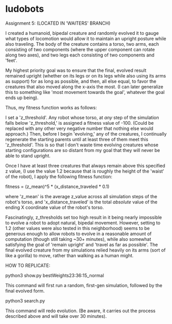# ludobots

Assignment 5: (LOCATED IN 'WAITERS' BRANCH)

I created a humanoid, bipedal creature and randomly evolved it to gauge what types of locomotion would allow it to maintain 
an upright posture while also traveling. The body of the creature contains a torso, two arms, each consisting of two components (where the upper component can rotate along two axes), and two legs each consisting of two components and 'feet'. 

My highest priority goal was to ensure that the final, evolved result remained upright (whether on its legs or on its legs while also using its arms as support) for as long as possible, and then, all else equal, to favor the creatures that also moved along the x-axis the most. (I can later generalize this to something like 'most movement towards the goal', whatever the goal ends up being). 

Thus, my fitness function works as follows:

I set a 'z_threshold'. Any robot whose torso, at *any* step of the simulation falls below 'z_threshold,' is assigned a fitness value of -100. (Could be replaced with any other very negative number that nothing else would approach.) Then, before I begin 'evolving,' any of the creatures, I continually regenerate the starting parents until at least three of them meet this 'z_threshold'. This is so that I don't waste time evolving creatures whose starting configurations are so distant from my goal that they will never be able to stand upright.

Once I have at least three creatures that always remain above this specified z value, (I use the value 1.2 because that is roughly the height of the 'waist' of the robot), I apply the following fitness function:

fitness = (z_mean)^5 * (x_distance_traveled * 0.1)

where 'z_mean' is the average z_value across all simulation steps of the robot's torso, and 'x_distance_traveled' is the total *absolute* value of the ending X coordinate value of the robot's torso. 

Fascinatingly, z_thresholds set too high result in it being nearly impossible to evolve a robot to adopt natural, bipedal movement. However, setting to 1.2 (other values were also tested in this neighborhood) seems to be generous enough to allow robots to evolve in a reasonable amount of computation (though still taking ~30+ minutes), while also somewhat satisfying the goal of 'remain upright' and 'travel as far as possible'. The final evolved creature from my simulations relied heavily on its arms (sort of like a gorilla) to move, rather than walking as a human might. 

HOW TO REPLICATE:

python3 show.py bestWeights23:36:15_normal

This command will first run a random, first-gen simulation, followed by the final evolved form. 

python3 search.py

This command will redo evolution. (Be aware, it carries out the process described above and will take over 30 minutes).
